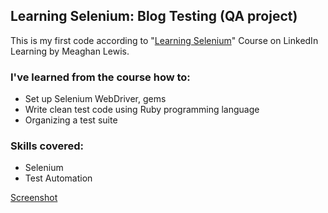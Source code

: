## Learning Selenium: Blog Testing (QA project)
This is my first code according to 
"[Learning Selenium](https://www.linkedin.com/learning/learning-selenium/using-webdriver?contextUrn=urn%3Ali%3AlyndaLearningPath%3A57f7e27c3dd559e018dfe994&resume=false)"
Course on LinkedIn Learning by Meaghan Lewis.

### I've learned from the course how to:
- Set up Selenium WebDriver, gems
- Write clean test code using Ruby programming language 
- Organizing a test suite

### Skills covered:
- Selenium
- Test Automation

[Screenshot](/Screenshot.png)
